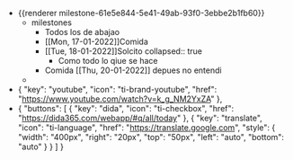 - {{renderer milestone-61e5e844-5e41-49ab-93f0-3ebbe2b1fb60}}
	- milestones
		- Todos los de abajao
		- [[Mon, 17-01-2022]]Comida
		- [[Tue, 18-01-2022]]Solcito
		  collapsed:: true
			- Como todo lo qiue se hace
		- Comida [[Thu, 20-01-2022]] depues no entendi
	-
- {
        "key": "youtube",
        "icon": "ti-brand-youtube",
        "href": "https://www.youtube.com/watch?v=k_g_NM2YxZA"
      },
- {
    "buttons": [
      {
        "key": "dida",
        "icon": "ti-checkbox",
        "href": "https://dida365.com/webapp/#q/all/today"
      },
      {
        "key": "translate",
        "icon": "ti-language",
        "href": "https://translate.google.com",
        "style": {
          "width": "400px",
          "right": "20px",
          "top": "50px",
          "left": "auto",
          "bottom": "auto"
        }
      }
    ]
  }